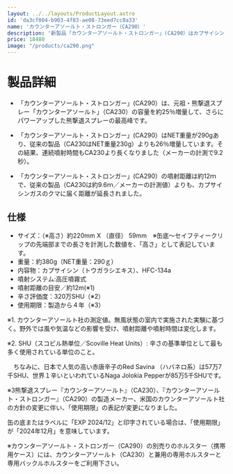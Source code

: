 ```yaml
---
layout: ../../layouts/ProductLayout.astro
id: 'da3cf804-b903-4f83-ae08-73eed7cc8a33'
name: 'カウンターアソールト・ストロンガー（CA290）'
description: '新製品「カウンターアソールト・ストロンガー」(CA290）はカプサイシン（唐辛子エキス）を成分として利用した、強力な熊撃退スプレーです。'
price: 18480
image: "/products/ca290.png"
---
```


# 製品詳細

- 「カウンターアソールト・ストロンガー」(CA290）は、元祖・熊撃退スプレー「カウンターアソールト」（CA230）の容量を約25％増量して、さらにパワーアップした熊撃退スプレーの最高峰です。

- 「カウンターアソールト・ストロンガー」(CA290）はNET重量が290gあり、従来の製品（CA230はNET重量230g）よりも26％増量しています。その結果、連続噴射時間もCA230より長くなりました（メーカーの計測で9.2秒）。

- 「カウンターアソールト・ストロンガー」(CA290）の噴射距離は約12ｍで、従来の製品（CA230は約9.6ｍ／メーカーの計測値）よりも、カプサイシンガスのクマに届く距離が延長されました。

## 仕様

- サイズ：（※高さ）約220mm X （直径） 59mm　※缶底～セイフティークリップの先端部までの長さを計測した数値を、「高さ」として表記しています。
- 重量：約380g（NET重量：290ｇ）
- 内容物：カプサイシン（トウガラシエキス）、HFC-134a
- 噴射システム:高圧噴霧式
- 噴射距離の目安／約12m(※1)
- 辛さ評価度：320万SHU（※2）
- 使用期限：製造から４年（※3）

※1. カウンターアソールト社の測定値。無風状態の室内で実施された実験に基づく。野外では風や気温などの影響を受け、噴射距離や噴射時間は変化します。

※2. SHU（スコビル熱単位／Scoville Heat Units）: 辛さの基準単位として最も多く使用されている単位のこと。

　ちなみに、日本で人気の高い赤唐辛子のRed Savina （ハバネロ系）は57万7千SHU、世界１辛いといわれているNaga Jolokia Pepperが85万5千SHUです。

※3熊撃退スプレー『カウンターアソールト』（CA230）、『カウンターアソールト・ストロンガー』（CA290）の製造メーカー、米国のカウンターアソールト社の方針の変更に伴い、「使用期限」の表記が変更になりました。

   缶の底またはラベルに「EXP 2024/12」と印字されている場合は、「使用期限」が「2024年12月」を意味しています。

※カウンターアソールト・ストロンガー（CA290）の別売りのホルスター（携帯用ケース）には、カウンターアソールト（CA230）と兼用の専用ホルスターと専用バックルホルスターをご利用下さい。
